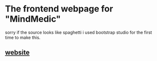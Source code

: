 # The frontend webpage for "MindMedic"

sorry if the source looks like spaghetti i used bootstrap studio for the first time to make this.

## [website](mindmedic-frontend.pages.dev/)
